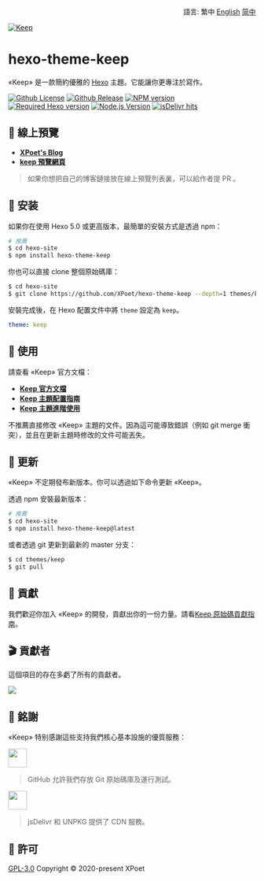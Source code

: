 <div align="right">
  語言:
  繁中
  <a title="English" href="../README.md">English</a>
  <a title="Chinese" href="README_zh-CN.md">简中</a>
</div>

<a href="https://xpoet.cn"><img align="center" alt="Keep" src="https://cdn.jsdelivr.net/gh/XPoet/image-hosting@master/hexo-theme-keep/keep-logo-slogan.svg"></a>

# hexo-theme-keep

«Keep» 是一款簡約優雅的 [Hexo](https://hexo.io) 主題。它能讓你更專注於寫作。

[![Github License](https://img.shields.io/github/license/XPoet/hexo-theme-keep.svg?style=flat-square)](https://github.com/XPoet/hexo-theme-ils/blob/master/LICENSE)
[![Github Release](https://img.shields.io/github/release/XPoet/hexo-theme-keep.svg?style=flat-square)](https://github.com/XPoet/hexo-theme-ils/releases)
[![NPM version](https://img.shields.io/npm/v/hexo-theme-keep?color=red&logo=npm&style=flat-square)](https://www.npmjs.com/package/hexo-theme-keep)
[![Required Hexo version](https://img.shields.io/badge/hexo-%3E=5.0.0-blue?style=flat-square&logo=hexo)](https://hexo.io)
[![Node.js Version](https://img.shields.io/badge/node-%3E=14.0-success.svg?style=flat-square&logo=Node.js&longCache=true)](https://hexo.io)
[![jsDelivr hits](https://img.shields.io/jsdelivr/npm/hm/hexo-theme-keep?style=flat-square&logo=jsdelivr)](https://www.jsdelivr.com/package/npm/hexo-theme-keep)

## :star2: 線上預覽

- **[XPoet's Blog](https://xpoet.cn/)**
- **[keep 預覽網頁](https://keep.xpoet.cn/)**

> 如果你想把自己的博客鏈接放在線上預覽列表裏，可以給作者提 PR 。

## :rocket: 安装

如果你在使用 Hexo 5.0 或更高版本，最簡單的安裝方式是透過 npm：

```sh
# 推薦
$ cd hexo-site
$ npm install hexo-theme-keep
```

你也可以直接 clone 整個原始碼庫：

```sh
$ cd hexo-site
$ git clone https://github.com/XPoet/hexo-theme-keep --depth=1 themes/keep
```

安裝完成後，在 Hexo 配置文件中將 `theme` 設定為 `keep`。

```yml
theme: keep
```

## :wrench: 使用

請查看 «Keep» 官方文檔：

- **[Keep 官方文檔](https://keep-docs.xpoet.cn/)**
- **[Keep 主題配置指南](https://keep-docs.xpoet.cn/tutorial/configuration-guide/base_info.html)**
- **[Keep 主題進階使用](https://keep-docs.xpoet.cn/advanced/set-language.html)**

不推薦直接修改 «Keep» 主題的文件。因為這可能導致錯誤（例如 git merge 衝突），並且在更新主題時修改的文件可能丟失。

## :dart: 更新

«Keep» 不定期發布新版本。你可以透過如下命令更新 «Keep»。

透過 npm 安裝最新版本：

```sh
# 推薦
$ cd hexo-site
$ npm install hexo-theme-keep@latest
```

或者透過 git 更新到最新的 master 分支：

```sh
$ cd themes/keep
$ git pull
```

## :art: 貢獻

我們歡迎你加入 «Keep» 的開發，貢獻出你的一份力量。請看[Keep 原始碼貢獻指南](https://keep.xpoet.cn/2020/11/Keep-代码贡献指南/)。

## :clapper: 貢獻者

這個項目的存在多虧了所有的貢獻者。

<a href="https://github.com/XPoet/hexo-theme-keep/graphs/contributors">
  <img src="https://contrib.rocks/image?repo=XPoet/hexo-theme-keep" />
</a>

## :sparkling_heart: 銘謝

«Keep» 特别感謝這些支持我們核心基本設施的優質服務：

<a href="https://github.com"><img height="38" src="https://cdn.jsdelivr.net/gh/XPoet/image-hosting@master/hexo-theme-keep/GitHub-LOGO.5sq0168mirg0.png"></a>

> GitHub 允許我們存放 Git 原始碼庫及運行測試。

<a href="https://www.jsdelivr.com"><img height="38" src="https://cdn.jsdelivr.net/gh/XPoet/image-hosting@master/hexo-theme-keep/jsDelivr-LOGO.png"></a>

> jsDelivr 和 UNPKG 提供了 CDN 服務。

## :memo: 許可

[GPL-3.0](https://github.com/XPoet/hexo-theme-keep/blob/master/LICENSE) Copyright © 2020-present XPoet

